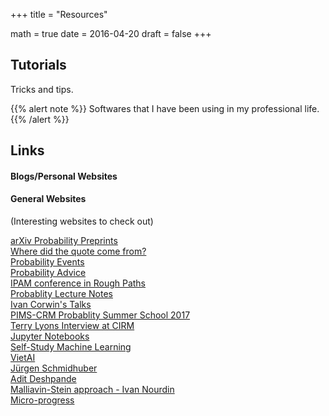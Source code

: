 +++
title = "Resources"

math = true
date = 2016-04-20
draft = false
+++

## Tutorials

Tricks and tips.

{{% alert note %}}
Softwares that I have been using in my professional life.
{{% /alert %}}

## Links

#### Blogs/Personal Websites

#### General Websites
(Interesting websites to check out)  

[arXiv Probability Preprints](https://arxiv.org/list/math.PR/recent)  
[Where did the quote come from?](https://quoteinvestigator.com/)  
[Probability Events](http://www.math.columbia.edu/department/probability/seminar/upcoming_new.html)  
[Probability Advice](https://web.math.rochester.edu/people/faculty/cmlr/advice.md)  
[IPAM conference in Rough Paths](http://www.ipam.ucla.edu/programs/workshops/rough-paths-theory-and-applications/?tab=schedule)  
[Probablity Lecture Notes](http://www.math.nus.edu.sg/~matsr/teaching.html)  
[Ivan Corwin's Talks](https://www.msri.org/people/20600)  
[PIMS-CRM Probablity Summer School 2017](http://www.math.ubc.ca/Links/ssprob17/)  
[Terry Lyons Interview at CIRM](https://www.youtube.com/watch?v=BTNxqucKjbs)  
[Jupyter Notebooks](https://github.com/jupyter/jupyter/wiki/a-gallery-of-interesting-jupyter-notebooks)  
[Self-Study Machine Learning](https://www.quora.com/What-are-your-recommendations-for-self-studying-machine-learning)  
[VietAI](https://github.com/lampts/vietai)  
[Jürgen Schmidhuber](http://people.idsia.ch/~juergen/)  
[Adit Deshpande](https://adeshpande3.github.io/adeshpande3.github.io/)  
[Malliavin-Stein approach - Ivan Nourdin](https://sites.google.com/site/malliavinstein/home)  
[Micro-progress](https://www.nytimes.com/2018/01/22/smarter-living/micro-progress.html)
